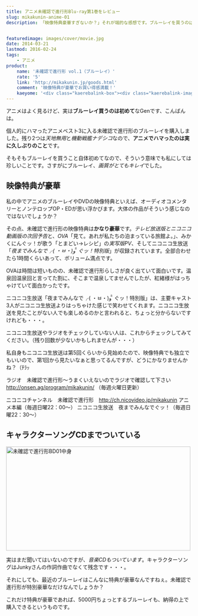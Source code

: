 ```yaml
---
title: アニメ未確認で進行形Blu-ray第1巻をレビュー
slug: mikakunin-anime-01
description: 「映像特典豪華すぎないか？」それが端的な感想です。ブルーレイを買うのは初めての事だったのですが、画質がとてもキレイで驚きました。映像特典はとても豪華で、収録時間だけで言えば本編より長いくらいで、かなり見応えがあると思います。


featuredimage: images/cover/movie.jpg
date: 2014-03-21
lastmod: 2016-02-24
tags: 
    - アニメ
product:
    name: '未確認で進行形 vol.1（ブルーレイ）'
    rate: '5'
    link: 'http://mikakunin.jp/goods.html'
    comment: '映像特典が豪華でお買い得感満載！'
    kaeyome: '<div class="kaerebalink-box"><div class="kaerebalink-image"><a href="http://www.amazon.co.jp/exec/obidos/ASIN/B00HRQD5SE/illusionspace-22/ref=nosim/" rel="nofollow" target="_blank"><img src="http://ecx.images-amazon.com/images/I/51vjIlOxGqL._SL160_.jpg" style="border: none;" /></a></div><div class="kaerebalink-info"><div class="kaerebalink-name"><a href="http://www.amazon.co.jp/exec/obidos/ASIN/B00HRQD5SE/illusionspace-22/ref=nosim/" rel="nofollow" target="_blank">未確認で進行形 vol.1 初回生産限定版【イベントチケット優先販売申込券付き】 [Blu-ray]</a><div class="kaerebalink-powered-date">posted with <a href="http://kaereba.com" rel="nofollow" target="_blank">カエレバ</a></div></div><div class="kaerebalink-detail">照井春佳 東宝 2014-03-19    </div><div class="kaerebalink-link1"><div class="shoplinkamazon"><a href="http://www.amazon.co.jp/gp/search?keywords=%96%A2%8Am%94F%82%C5%90i%8Ds%8C%60%20vol.1%20&__mk_ja_JP=%83J%83%5E%83J%83i&tag=illusionspace-22" rel="nofollow" target="_blank" title="アマゾン" >Amazonで購入</a></div><div class="shoplinkrakuten"><a href="http://hb.afl.rakuten.co.jp/hgc/0e95387f.f2aef20d.0e953880.25e412bd/?pc=http%3A%2F%2Fsearch.rakuten.co.jp%2Fsearch%2Fmall%2F%25E6%259C%25AA%25E7%25A2%25BA%25E8%25AA%258D%25E3%2581%25A7%25E9%2580%25B2%25E8%25A1%258C%25E5%25BD%25A2%2520vol.1%2520%2F-%2Ff.1-p.1-s.1-sf.0-st.A-v.2%3Fx%3D0%26scid%3Daf_ich_link_urltxt%26m%3Dhttp%3A%2F%2Fm.rakuten.co.jp%2F" rel="nofollow" target="_blank" title="楽天市場" >楽天市場で購入</a></div></div></div><div class="booklink-footer" style="clear: left"></div></div>'
---
```


アニメはよく見るけど、実は<strong>ブルーレイ買うのは初めて</strong>なGenです、こんばんは。

個人的にハマったアニメベスト3に入る未確認で進行形のブルーレイを購入しました。残り2つは<em>天地無用</em>と<em>機動戦艦ナデシコ</em>なので、<strong>アニメでハマったのは実に久しぶりのこと</strong>です。

そもそもブルーレイを買うこと自体初めてなので、そういう意味でも私にしては珍しいことです。さすがにブルーレイ、<em>画質がとてもキレイ</em>でした。


## 映像特典が豪華


私の中でアニメのブルーレイやDVDの映像特典といえば、オーディオコメンタリーとノンテロップOP・EDが思い浮かびます。大体の作品がそういう感じなのではないでしょうか？

その点、未確認で進行形の映像特典は<strong>かなり豪華</strong>です。<em>テレビ放送版とニコニコ動画版の次回予告</em>と、<em>OVA</em>「見て。あれが私たちの泊まっている旅館よ。」、みかくにんぐッ！が歌う「とまどい→レシピ」の<em>実写版PV</em>、そしてニコニコ生放送「<em>夜までみんなで╭( ・ㅂ・)و ̑̑ ぐッ！特別版</em>」が収録されています。全部合わせたら1時間くらいあって、ボリューム満点です。

OVAは時間は短いものの、未確認で進行形らしさが良く出ていて面白いです。温泉回温泉回と言ってた割に、そこまで温泉してませんでしたが、紅緒様がはっちゃけていて面白かったです。

ニコニコ生放送「夜までみんなで╭( ・ㅂ・)و ̑̑ ぐッ！特別版」は、主要キャスト3人がニコニコ生放送よりはっちゃけた感じで笑わせてくれます。ニコニコ生放送を見たことがない人でも楽しめるのかと言われると、ちょっと分からないですけれども・・・。

ニコニコ生放送やラジオをチェックしていない人は、これからチェックしてみてください。（残り回数が少ないかもしれませんが・・・）

私自身もニコニコ生放送は第5回くらいから見始めたので、映像特典でも独立でもいいので、第1回から見たいなぁと思ってるんですが、どうにかなりませんかね？（ﾁﾗｯ

ラジオ　未確認で進行形〜うまくいえないのでラジオで確認して下さい　<a href="http://onsen.ag/program/mikakunin/" target="_blank">http://onsen.ag/program/mikakunin/</a>
（毎週火曜日更新）

ニコニコチャンネル　未確認で進行形　<a href="http://ch.nicovideo.jp/mikakunin" target="_blank">http://ch.nicovideo.jp/mikakunin</a>
アニメ本編（毎週日曜22：00〜）
ニコニコ生放送　夜までみんなでぐッ！（毎週日曜22：30〜）


## キャラクターソングCDまでついている


<img src="https://wantit.gcreate.jp/wp-content/uploads/2014/03/P3202089.jpg" alt="未確認で進行形BD01中身" width="500" height="282" class="size-full wp-image-429" srcset="https://wantit.gcreate.jp/wp-content/uploads/2014/03/P3202089.jpg 500w, https://wantit.gcreate.jp/wp-content/uploads/2014/03/P3202089-300x169.jpg 300w" sizes="(max-width: 500px) 100vw, 500px" />

実はまだ聞いてはいないのですが、<em>音楽CDもついています</em>。キャラクターソングはJunkyさんの作詞作曲でなくて残念です・・・。

それにしても、最近のブルーレイはこんなに特典が豪華なんですねぇ。未確認で進行形が特別豪華なだけなんでしょうか？

これだけ特典が豪華であれば、5000円ちょっとするブルーレイも、納得の上で購入できるというものです。


  